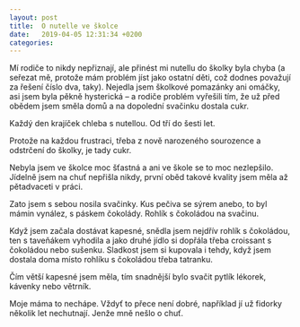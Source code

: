 ```yaml
---
layout: post
title:  O nutelle ve školce
date:   2019-04-05 12:31:34 +0200
categories: 
---
```


Mí rodiče to nikdy nepřiznají, ale přinést mi nutellu do školky byla chyba (a seřezat mě, protože mám problém jíst jako ostatní děti, což dodnes považují za řešení číslo dva, taky). Nejedla jsem školkové pomazánky ani omáčky, asi jsem byla pěkně hysterická – a rodiče problém vyřešili tím, že už před obědem jsem směla domů a na dopolední svačinku dostala cukr.

Každý den krajíček chleba s nutellou. Od tří do šesti let.

Protože na každou frustraci, třeba z nově narozeného sourozence a odstrčení do školky, je tady cukr.

Nebyla jsem ve školce moc šťastná a ani ve škole se to moc nezlepšilo. Jídelně jsem na chuť nepřišla nikdy, první oběd takové kvality jsem měla až pětadvaceti v práci.

Zato jsem s sebou nosila svačinky. Kus pečiva se sýrem anebo, to byl mámin vynález, s páskem čokolády. Rohlík s čokoládou na svačinu. 

Když jsem začala dostávat kapesné, snědla jsem nejdřív rohlík s čokoládou, ten s taveňákem vyhodila a jako druhé jídlo si dopřála třeba croissant s čokoládou nebo sušenku. Sladkost jsem si kupovala i tehdy, když jsem dostala doma místo rohlíku s čokoládou třeba tatranku.

Čím větší kapesné jsem měla, tím snadnější bylo svačit pytlík lékorek, kávenky nebo větrník. 

Moje máma to nechápe. Vždyť to přece není dobré, například jí už fidorky několik let nechutnají. Jenže mně nešlo o chuť.